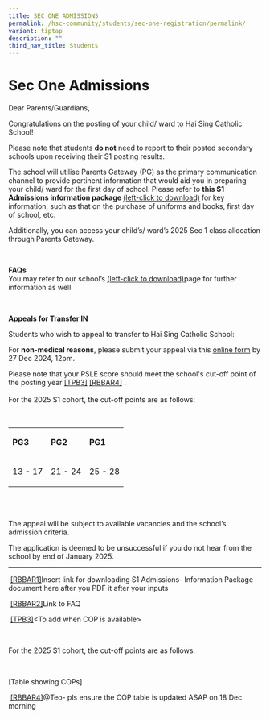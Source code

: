 ```yaml
---
title: SEC ONE ADMISSIONS
permalink: /hsc-community/students/sec-one-registration/permalink/
variant: tiptap
description: ""
third_nav_title: Students
---
```

<h1><strong>Sec One Admissions</strong></h1>
<p>Dear Parents/Guardians,</p>
<p>Congratulations on the posting of your child/ ward to Hai Sing Catholic
School!</p>
<p>Please note that students <strong>do not</strong> need to report to their
posted secondary schools upon receiving their S1 posting results.</p>
<p>The school will utilise Parents Gateway (PG) as the primary communication
channel to provide pertinent information that would aid you in preparing
your child/ ward for the first day of school. Please refer to <strong>this S1 Admissions information package </strong>
<a href="https://drive.google.com/file/d/19d474LSuPqvInhwaoii1AkObhZSLZIom/view?usp=sharing" rel="noopener nofollow" target="_blank">(left-click to download)</a><strong> </strong>for key information, such
as that on the purchase of uniforms and books, first day of school, etc.&nbsp;</p>
<p>Additionally, you can access your child’s/ ward’s 2025 Sec 1 class allocation
through Parents Gateway.&nbsp;</p>
<p>&nbsp;</p>
<p><strong>FAQs</strong>
<br>You may refer to our school’s <a href="https://drive.google.com/file/d/1Rc29C-5oHc8VaubPJK_SBps8jiBa9vnJ/view?usp=sharing" rel="noopener nofollow" target="_blank">(left-click to download)</a>page
for further information as well.</p>
<p>&nbsp;</p>
<p><strong>Appeals for Transfer IN</strong>
</p>
<p>Students who wish to appeal to transfer to Hai Sing Catholic School:</p>
<p>For <strong>non-medical reasons</strong>, please submit your appeal via
this <a href="https://form.gov.sg/6191e66b57be1c00123b5cb5" rel="noopener noreferrer nofollow" target="_blank">online form</a> by
27 Dec 2024, 12pm.</p>
<p></p>
<p>Please note that your PSLE score should meet the school's cut-off point
of the posting <a rel="noopener noreferrer nofollow" target="_blank">year</a>
<a href="#_msocom_3" class="msocomanchor" rel="noopener noreferrer nofollow" target="_blank">[TPB3]</a>&nbsp;<a href="#_msocom_4" class="msocomanchor" rel="noopener noreferrer nofollow" target="_blank">[RBBAR4]</a>&nbsp;.
<br>
<br>For the 2025 S1 cohort, the cut-off points are as follows:</p>
<p>&nbsp;</p>
<table style="minWidth: 75px">
<colgroup>
<col>
<col>
<col>
</colgroup>
<tbody>
<tr>
<td rowspan="1" colspan="1">
<p><strong><a rel="noopener noreferrer nofollow" target="_blank">PG3</a></strong>
</p>
</td>
<td rowspan="1" colspan="1">
<p><strong>PG2</strong>
</p>
</td>
<td rowspan="1" colspan="1">
<p><strong>PG1</strong>
</p>
</td>
</tr>
<tr>
<td rowspan="1" colspan="1">
<p>13 - 17</p>
</td>
<td rowspan="1" colspan="1">
<p>21 - 24</p>
</td>
<td rowspan="1" colspan="1">
<p>25 - 28</p>
</td>
</tr>
</tbody>
</table>
<p>
<br>
<br>
</p>
<p>The appeal will be subject to available vacancies and the school’s admission
criteria.</p>
<p></p>
<p>The application is deemed to be unsuccessful if you do not hear from the
school by end of January 2025.&nbsp;</p>
<hr>
<p>&nbsp;<a href="#_msoanchor_1" class="msocomoff" rel="noopener noreferrer nofollow" target="_blank">[RBBAR1]</a>Insert link for downloading S1 Admissions-
Information Package document here after you PDF it after your inputs</p>
<p>&nbsp;<a href="#_msoanchor_2" class="msocomoff" rel="noopener noreferrer nofollow" target="_blank">[RBBAR2]</a>Link to FAQ</p>
<p>&nbsp;<a href="#_msoanchor_3" class="msocomoff" rel="noopener noreferrer nofollow" target="_blank">[TPB3]</a>&lt;To add when COP is available&gt;</p>
<p>&nbsp;</p>
<p>For the 2025 S1 cohort, the cut-off points are as follows:</p>
<p>&nbsp;</p>
<p>[Table showing COPs]</p>
<p>&nbsp;<a href="#_msoanchor_4" class="msocomoff" rel="noopener noreferrer nofollow" target="_blank">[RBBAR4]</a>@Teo- pls ensure the COP table is updated
ASAP on 18 Dec morning</p>